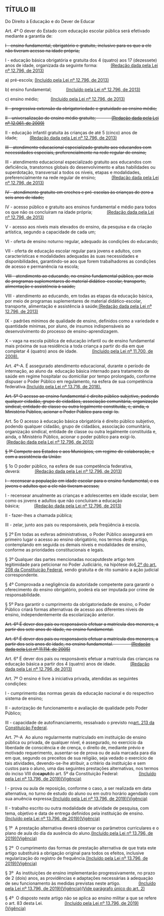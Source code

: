 ## TÍTULO III

Do Direito à Educação e do Dever de Educar

Art. 4º O dever do Estado com educação escolar pública será efetivado mediante a garantia de:

~~I - ensino fundamental, obrigatório e gratuito, inclusive para os que a ele não tiveram acesso na idade própria;~~

I - educação básica obrigatória e gratuita dos 4 \(quatro\) aos 17 \(dezessete\) anos de idade, organizada da seguinte forma:           [\(Redação dada pela Lei nº 12.796, de 2013\)](https://www.planalto.gov.br/ccivil_03/_Ato2011-2014/2013/Lei/L12796.htm#art1)

a\) pré-escola; [\(Incluído pela Lei nº 12.796, de 2013\)](https://www.planalto.gov.br/ccivil_03/_Ato2011-2014/2013/Lei/L12796.htm#art1)

b\) ensino fundamental;            [\(Incluído pela Lei nº 12.796, de 2013\)](https://www.planalto.gov.br/ccivil_03/_Ato2011-2014/2013/Lei/L12796.htm#art1)

c\) ensino médio;          [\(Incluído pela Lei nº 12.796, de 2013\)](https://www.planalto.gov.br/ccivil_03/_Ato2011-2014/2013/Lei/L12796.htm#art1)

~~II - progressiva extensão da obrigatoriedade e gratuidade ao ensino médio;~~

~~II - universalização do ensino médio gratuito;             [\(Redação dada pela Lei nº 12.061, de 2009\)](https://www.planalto.gov.br/ccivil_03/_Ato2007-2010/2009/Lei/L12061.htm#art1)~~

II - educação infantil gratuita às crianças de até 5 \(cinco\) anos de idade;          [\(Redação dada pela Lei nº 12.796, de 2013\)](https://www.planalto.gov.br/ccivil_03/_Ato2011-2014/2013/Lei/L12796.htm#art1)

~~III - atendimento educacional especializado gratuito aos educandos com necessidades especiais, preferencialmente na rede regular de ensino;~~

III - atendimento educacional especializado gratuito aos educandos com deficiência, transtornos globais do desenvolvimento e altas habilidades ou superdotação, transversal a todos os níveis, etapas e modalidades, preferencialmente na rede regular de ensino;             [\(Redação dada pela Lei nº 12.796, de 2013\)](https://www.planalto.gov.br/ccivil_03/_Ato2011-2014/2013/Lei/L12796.htm#art1)

~~IV - atendimento gratuito em creches e pré-escolas às crianças de zero a seis anos de idade;~~

IV - acesso público e gratuito aos ensinos fundamental e médio para todos os que não os concluíram na idade própria;            [\(Redação dada pela Lei nº 12.796, de 2013\)](https://www.planalto.gov.br/ccivil_03/_Ato2011-2014/2013/Lei/L12796.htm#art1)

V - acesso aos níveis mais elevados do ensino, da pesquisa e da criação artística, segundo a capacidade de cada um;

VI - oferta de ensino noturno regular, adequado às condições do educando;

VII - oferta de educação escolar regular para jovens e adultos, com características e modalidades adequadas às suas necessidades e disponibilidades, garantindo-se aos que forem trabalhadores as condições de acesso e permanência na escola;

~~VIII - atendimento ao educando, no ensino fundamental público, por meio de programas suplementares de material didático-escolar, transporte, alimentação e assistência à saúde;~~

VIII - atendimento ao educando, em todas as etapas da educação básica, por meio de programas suplementares de material didático-escolar, transporte, alimentação e assistência à saúde;[\(Redação dada pela Lei nº 12.796, de 2013\)](https://www.planalto.gov.br/ccivil_03/_Ato2011-2014/2013/Lei/L12796.htm#art1)

IX - padrões mínimos de qualidade de ensino, definidos como a variedade e quantidade mínimas, por aluno, de insumos indispensáveis ao desenvolvimento do processo de ensino-aprendizagem.

X – vaga na escola pública de educação infantil ou de ensino fundamental mais próxima de sua residência a toda criança a partir do dia em que completar 4 \(quatro\) anos de idade.            [\(Incluído pela Lei nº 11.700, de 2008\).](https://www.planalto.gov.br/ccivil_03/_Ato2007-2010/2008/Lei/L11700.htm#art1)

Art. 4º-A. É assegurado atendimento educacional, durante o período de internação, ao aluno da  educação básica internado para tratamento de saúde em regime hospitalar ou domiciliar por tempo prolongado, conforme dispuser o Poder Público em regulamento, na esfera de sua competência federativa.[\(Incluído pela Lei nº 13.716, de 2018\).](https://www.planalto.gov.br/ccivil_03/_Ato2015-2018/2018/Lei/L13716.htm#art1)

~~Art. 5º O acesso ao ensino fundamental é direito público subjetivo, podendo qualquer cidadão, grupo de cidadãos, associação comunitária, organização sindical, entidade de classe ou outra legalmente constituída, e, ainda, o Ministério Público, acionar o Poder Público para exigi-lo.~~

Art. 5o O acesso à educação básica obrigatória é direito público subjetivo, podendo qualquer cidadão, grupo de cidadãos, associação comunitária, organização sindical, entidade de classe ou outra legalmente constituída e, ainda, o Ministério Público, acionar o poder público para exigi-lo.             [\(Redação dada pela Lei nº 12.796, de 2013\)](https://www.planalto.gov.br/ccivil_03/_Ato2011-2014/2013/Lei/L12796.htm#art1)

~~§ 1º Compete aos Estados e aos Municípios, em regime de colaboração, e com a assistência da União:~~

§ 1o O poder público, na esfera de sua competência federativa, deverá:            [\(Redação dada pela Lei nº 12.796, de 2013\)](https://www.planalto.gov.br/ccivil_03/_Ato2011-2014/2013/Lei/L12796.htm#art1)

~~I - recensear a população em idade escolar para o ensino fundamental, e os jovens e adultos que a ele não tiveram acesso;~~

I - recensear anualmente as crianças e adolescentes em idade escolar, bem como os jovens e adultos que não concluíram a educação básica;            [\(Redação dada pela Lei nº 12.796, de 2013\)](https://www.planalto.gov.br/ccivil_03/_Ato2011-2014/2013/Lei/L12796.htm#art1)

II - fazer-lhes a chamada pública;

III - zelar, junto aos pais ou responsáveis, pela freqüência à escola.

§ 2º Em todas as esferas administrativas, o Poder Público assegurará em primeiro lugar o acesso ao ensino obrigatório, nos termos deste artigo, contemplando em seguida os demais níveis e modalidades de ensino, conforme as prioridades constitucionais e legais.

§ 3º Qualquer das partes mencionadas nocaputdeste artigo tem legitimidade para peticionar no Poder Judiciário, na hipótese do[§ 2º do art. 208 da Constituição Federal](https://www.planalto.gov.br/ccivil_03/Constituicao/Constituicao.htm#art208%C2%A72), sendo gratuita e de rito sumário a ação judicial correspondente.

§ 4º Comprovada a negligência da autoridade competente para garantir o oferecimento do ensino obrigatório, poderá ela ser imputada por crime de responsabilidade.

§ 5º Para garantir o cumprimento da obrigatoriedade de ensino, o Poder Público criará formas alternativas de acesso aos diferentes níveis de ensino, independentemente da escolarização anterior.

~~Art. 6º É dever dos pais ou responsáveis efetuar a matrícula dos menores, a partir dos sete anos de idade, no ensino fundamental.~~

~~Art. 6° É dever dos pais ou responsáveis efetuar a matrícula dos menores, a partir dos seis anos de idade, no ensino fundamental.               [\(Redação dada pela Lei nº 11.114, de 2005\)](https://www.planalto.gov.br/ccivil_03/_Ato2004-2006/2005/Lei/L11114.htm#art1)~~

Art. 6° É dever dos pais ou responsáveis efetuar a matrícula das crianças na educação básica a partir dos 4 \(quatro\) anos de idade.            [\(Redação dada pela Lei nº 12.796, de 2013\)](https://www.planalto.gov.br/ccivil_03/_Ato2011-2014/2013/Lei/L12796.htm#art1)

Art. 7º O ensino é livre à iniciativa privada, atendidas as seguintes condições:

I - cumprimento das normas gerais da educação nacional e do respectivo sistema de ensino;

II - autorização de funcionamento e avaliação de qualidade pelo Poder Público;

III - capacidade de autofinanciamento, ressalvado o previsto no[art. 213 da Constituição Federal](https://www.planalto.gov.br/ccivil_03/Constituicao/Constituicao.htm#art213).

Art. 7º-A  Ao aluno regularmente matriculado em instituição de ensino pública ou privada, de qualquer nível, é assegurado, no exercício da liberdade de consciência e de crença, o direito de, mediante prévio e motivado requerimento, ausentar-se de prova ou de aula marcada para dia em que, segundo os preceitos de sua religião, seja vedado o exercício de tais atividades, devendo-se-lhe atribuir, a critério da instituição e sem custos para o aluno, uma das seguintes prestações alternativas, nos termos do inciso VIII do**caput**do art. 5º da Constituição Federal:                 [\(Incluído pela Lei nº 13.796, de 2019\)](https://www.planalto.gov.br/ccivil_03/_Ato2019-2022/2019/Lei/L13796.htm#art1)[\(Vigência\)](https://www.planalto.gov.br/ccivil_03/_Ato2019-2022/2019/Lei/L13796.htm#art2)

I - prova ou aula de reposição, conforme o caso, a ser realizada em data alternativa, no turno de estudo do aluno ou em outro horário agendado com sua anuência expressa;[\(Incluído pela Lei nº 13.796, de 2019\)](https://www.planalto.gov.br/ccivil_03/_Ato2019-2022/2019/Lei/L13796.htm#art1)[\(Vigência\)](https://www.planalto.gov.br/ccivil_03/_Ato2019-2022/2019/Lei/L13796.htm#art2)

II - trabalho escrito ou outra modalidade de atividade de pesquisa, com tema, objetivo e data de entrega definidos pela instituição de ensino.[\(Incluído pela Lei nº 13.796, de 2019\)](https://www.planalto.gov.br/ccivil_03/_Ato2019-2022/2019/Lei/L13796.htm#art1)[\(Vigência\)](https://www.planalto.gov.br/ccivil_03/_Ato2019-2022/2019/Lei/L13796.htm#art2)

§ 1º  A prestação alternativa deverá observar os parâmetros curriculares e o plano de aula do dia da ausência do aluno.[\(Incluído pela Lei nº 13.796, de 2019\)](https://www.planalto.gov.br/ccivil_03/_Ato2019-2022/2019/Lei/L13796.htm#art1)[\(Vigência\)](https://www.planalto.gov.br/ccivil_03/_Ato2019-2022/2019/Lei/L13796.htm#art2)

§ 2º  O cumprimento das formas de prestação alternativa de que trata este artigo substituirá a obrigação original para todos os efeitos, inclusive regularização do registro de frequência.[\(Incluído pela Lei nº 13.796, de 2019\)](https://www.planalto.gov.br/ccivil_03/_Ato2019-2022/2019/Lei/L13796.htm#art1)[\(Vigência\)](https://www.planalto.gov.br/ccivil_03/_Ato2019-2022/2019/Lei/L13796.htm#art2)

§ 3º  As instituições de ensino implementarão progressivamente, no prazo de 2 \(dois\) anos, as providências e adaptações necessárias à adequação de seu funcionamento às medidas previstas neste artigo.               [\(Incluído pela Lei nº 13.796, de 2019\)](https://www.planalto.gov.br/ccivil_03/_Ato2019-2022/2019/Lei/L13796.htm#art1)[\(Vigência\)](https://www.planalto.gov.br/ccivil_03/_Ato2019-2022/2019/Lei/L13796.htm#art2)[\(Vide parágrafo único do art. 2\)](https://www.planalto.gov.br/ccivil_03/Leis/L9394.htm#art2p)

§ 4º  O disposto neste artigo não se aplica ao ensino militar a que se refere o art. 83 desta Lei.                  [\(Incluído pela Lei nº 13.796, de 2019\)](https://www.planalto.gov.br/ccivil_03/_Ato2019-2022/2019/Lei/L13796.htm#art1)[\(Vigência\)](https://www.planalto.gov.br/ccivil_03/_Ato2019-2022/2019/Lei/L13796.htm#art2)
